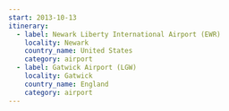 ```yaml
---
start: 2013-10-13
itinerary:
  - label: Newark Liberty International Airport (EWR)
    locality: Newark
    country_name: United States
    category: airport
  - label: Gatwick Airport (LGW)
    locality: Gatwick
    country_name: England
    category: airport
---
```

